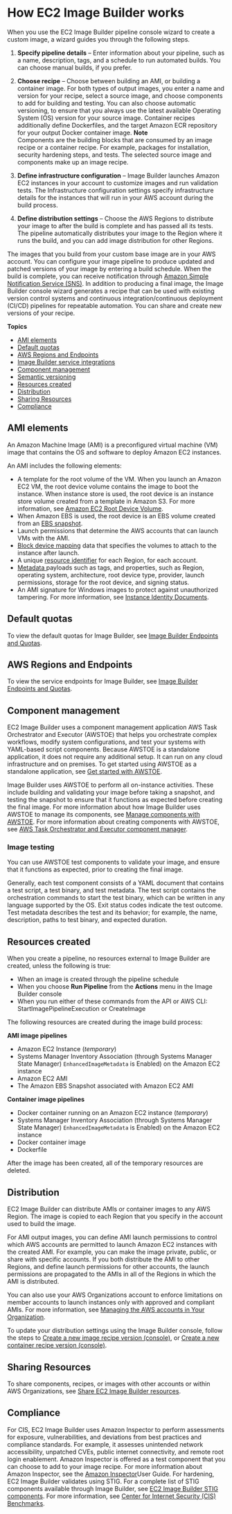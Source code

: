 # How EC2 Image Builder works<a name="how-image-builder-works"></a>

When you use the EC2 Image Builder pipeline console wizard to create a custom image, a wizard guides you through the following steps\.

1. **Specify pipeline details** – Enter information about your pipeline, such as a name, description, tags, and a schedule to run automated builds\. You can choose manual builds, if you prefer\.

1. **Choose recipe** – Choose between building an AMI, or building a container image\. For both types of output images, you enter a name and version for your recipe, select a source image, and choose components to add for building and testing\. You can also choose automatic versioning, to ensure that you always use the latest available Operating System \(OS\) version for your source image\. Container recipes additionally define Dockerfiles, and the target Amazon ECR repository for your output Docker container image\.
**Note**  
Components are the building blocks that are consumed by an image recipe or a container recipe\. For example, packages for installation, security hardening steps, and tests\. The selected source image and components make up an image recipe\.

1. **Define infrastructure configuration** – Image Builder launches Amazon EC2 instances in your account to customize images and run validation tests\. The Infrastructure configuration settings specify infrastructure details for the instances that will run in your AWS account during the build process\.

1. **Define distribution settings** – Choose the AWS Regions to distribute your image to after the build is complete and has passed all its tests\. The pipeline automatically distributes your image to the Region where it runs the build, and you can add image distribution for other Regions\.

The images that you build from your custom base image are in your AWS account\. You can configure your image pipeline to produce updated and patched versions of your image by entering a build schedule\. When the build is complete, you can receive notification through [Amazon Simple Notification Service \(SNS\)](https://docs.aws.amazon.com/sns/latest/dg/welcome.html)\. In addition to producing a final image, the Image Builder console wizard generates a recipe that can be used with existing version control systems and continuous integration/continuous deployment \(CI/CD\) pipelines for repeatable automation\. You can share and create new versions of your recipe\.

**Topics**
+ [AMI elements](#ami-image-elements)
+ [Default quotas](#image-builder-default-limits)
+ [AWS Regions and Endpoints](#image-builder-regions)
+ [Image Builder service integrations](ibhow-integrations.md)
+ [Component management](#ibhow-component-management)
+ [Semantic versioning](ibhow-semantic-versioning.md)
+ [Resources created](#image-builder-resources)
+ [Distribution](#image-builder-distribution)
+ [Sharing Resources](#ibhow-sharing)
+ [Compliance](#ibhow-compliance)

## AMI elements<a name="ami-image-elements"></a>

An Amazon Machine Image \(AMI\) is a preconfigured virtual machine \(VM\) image that contains the OS and software to deploy Amazon EC2 instances\.

An AMI includes the following elements:
+ A template for the root volume of the VM\. When you launch an Amazon EC2 VM, the root device volume contains the image to boot the instance\. When instance store is used, the root device is an instance store volume created from a template in Amazon S3\. For more information, see [Amazon EC2 Root Device Volume](https://docs.aws.amazon.com/AWSEC2/latest/UserGuide/RootDeviceStorage.html)\. 
+ When Amazon EBS is used, the root device is an EBS volume created from an [EBS snapshot](https://docs.aws.amazon.com/AWSEC2/latest/UserGuide/EBSSnapshots.html)\.
+ Launch permissions that determine the AWS accounts that can launch VMs with the AMI\.
+ [Block device mapping](https://docs.aws.amazon.com/AWSEC2/latest/UserGuide/block-device-mapping-concepts.html) data that specifies the volumes to attach to the instance after launch\.
+ A unique [resource identifier](https://docs.aws.amazon.com/AWSEC2/latest/UserGuide/resource-ids.html) for each Region, for each account\.
+ [Metadata ](https://docs.aws.amazon.com/AWSEC2/latest/UserGuide/ec2-instance-metadata.html)payloads such as tags, and properties, such as Region, operating system, architecture, root device type, provider, launch permissions, storage for the root device, and signing status\.
+ An AMI signature for Windows images to protect against unauthorized tampering\. For more information, see [Instance Identity Documents](https://docs.aws.amazon.com/AWSEC2/latest/WindowsGuide/instance-identity-documents.html)\.

## Default quotas<a name="image-builder-default-limits"></a>

To view the default quotas for Image Builder, see [Image Builder Endpoints and Quotas](https://docs.aws.amazon.com/general/latest/gr/imagebuilder.html)\. 

## AWS Regions and Endpoints<a name="image-builder-regions"></a>

To view the service endpoints for Image Builder, see [Image Builder Endpoints and Quotas](https://docs.aws.amazon.com/general/latest/gr/imagebuilder.html)\.

## Component management<a name="ibhow-component-management"></a>

EC2 Image Builder uses a component management application AWS Task Orchestrator and Executor \(AWSTOE\) that helps you orchestrate complex workflows, modify system configurations, and test your systems with YAML\-based script components\. Because AWSTOE is a standalone application, it does not require any additional setup\. It can run on any cloud infrastructure and on premises\. To get started using AWSTOE as a standalone application, see [Get started with AWSTOE](toe-get-started.md)\.

Image Builder uses AWSTOE to perform all on\-instance activities\. These include building and validating your image before taking a snapshot, and testing the snapshot to ensure that it functions as expected before creating the final image\. For more information about how Image Builder uses AWSTOE to manage its components, see [Manage components with AWSTOE](manage-components.md)\. For more information about creating components with AWSTOE, see [AWS Task Orchestrator and Executor component manager](toe-component-manager.md)\.

### Image testing<a name="ibhow-testing"></a>

You can use AWSTOE test components to validate your image, and ensure that it functions as expected, prior to creating the final image\.

Generally, each test component consists of a YAML document that contains a test script, a test binary, and test metadata\. The test script contains the orchestration commands to start the test binary, which can be written in any language supported by the OS\. Exit status codes indicate the test outcome\. Test metadata describes the test and its behavior; for example, the name, description, paths to test binary, and expected duration\.

## Resources created<a name="image-builder-resources"></a>

When you create a pipeline, no resources external to Image Builder are created, unless the following is true: 
+ When an image is created through the pipeline schedule
+ When you choose **Run Pipeline** from the **Actions** menu in the Image Builder console
+ When you run either of these commands from the API or AWS CLI: StartImagePipelineExecution or CreateImage

The following resources are created during the image build process:

**AMI image pipelines**
+ Amazon EC2 Instance \(*temporary*\)
+ Systems Manager Inventory Association \(through Systems Manager State Manager\) `EnhancedImageMetadata` is Enabled\) on the Amazon EC2 instance
+ Amazon EC2 AMI
+ The Amazon EBS Snapshot associated with Amazon EC2 AMI

**Container image pipelines**
+ Docker container running on an Amazon EC2 instance \(*temporary*\)
+ Systems Manager Inventory Association \(through Systems Manager State Manager\) `EnhancedImageMetadata` is Enabled\) on the Amazon EC2 instance
+ Docker container image
+ Dockerfile

After the image has been created, all of the temporary resources are deleted\.

## Distribution<a name="image-builder-distribution"></a>

EC2 Image Builder can distribute AMIs or container images to any AWS Region\. The image is copied to each Region that you specify in the account used to build the image\.

For AMI output images, you can define AMI launch permissions to control which AWS accounts are permitted to launch Amazon EC2 instances with the created AMI\. For example, you can make the image private, public, or share with specific accounts\. If you both distribute the AMI to other Regions, and define launch permissions for other accounts, the launch permissions are propagated to the AMIs in all of the Regions in which the AMI is distributed\.

You can also use your AWS Organizations account to enforce limitations on member accounts to launch instances only with approved and compliant AMIs\. For more information, see [Managing the AWS accounts in Your Organization](https://docs.aws.amazon.com/organizations/latest/userguide/orgs_manage_accounts.html)\.

To update your distribution settings using the Image Builder console, follow the steps to [Create a new image recipe version \(console\)](create-image-recipes.md#create-image-recipe-version-console), or [Create a new container recipe version \(console\)](create-container-recipes.md#create-container-recipe-version)\.

## Sharing Resources<a name="ibhow-sharing"></a>

To share components, recipes, or images with other accounts or within AWS Organizations, see [Share EC2 Image Builder resources](manage-shared-resources.md)\.

## Compliance<a name="ibhow-compliance"></a>

For CIS, EC2 Image Builder uses Amazon Inspector to perform assessments for exposure, vulnerabilities, and deviations from best practices and compliance standards\. For example, it assesses unintended network accessibility, unpatched CVEs, public internet connectivity, and remote root login enablement\. Amazon Inspector is offered as a test component that you can choose to add to your image recipe\. For more information about Amazon Inspector, see the [Amazon Inspector](https://docs.aws.amazon.com/inspector/latest/userguide/inspector_introduction.html)User Guide\. For hardening, EC2 Image Builder validates using STIG\. For a complete list of STIG components available through Image Builder, see [EC2 Image Builder STIG components](toe-stig.md)\. For more information, see [Center for Internet Security \(CIS\) Benchmarks](https://docs.aws.amazon.com/inspector/latest/userguide/inspector_cis.html)\.